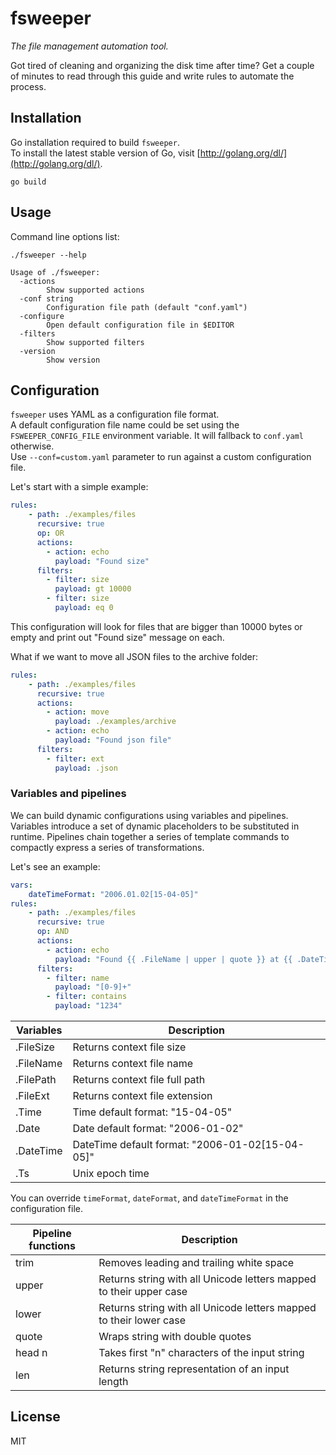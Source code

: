 # fsweeper
*The file management automation tool.*  

Got tired of cleaning and organizing the disk time after time? Get a couple of minutes to read through this guide and write rules to automate the process.

## Installation
Go installation required to build `fsweeper`.  
To install the latest stable version of Go, visit [http://golang.org/dl/](http://golang.org/dl/).
```
go build
```

## Usage
Command line options list:
```
./fsweeper --help

Usage of ./fsweeper:
  -actions
        Show supported actions
  -conf string
        Configuration file path (default "conf.yaml")
  -configure
        Open default configuration file in $EDITOR
  -filters
        Show supported filters
  -version
        Show version
```

## Configuration
`fsweeper` uses YAML as a configuration file format.  
A default configuration file name could be set using the `FSWEEPER_CONFIG_FILE` environment variable. It will fallback to `conf.yaml` otherwise.  
Use `--conf=custom.yaml` parameter to run against a custom configuration file.  

Let's start with a simple example:
```yaml
rules:
    - path: ./examples/files
      recursive: true
      op: OR
      actions:
        - action: echo
          payload: "Found size"
      filters:
        - filter: size
          payload: gt 10000
        - filter: size
          payload: eq 0
```
This configuration will look for files that are bigger than 10000 bytes or empty and print out "Found size" message on each.

What if we want to move all JSON files to the archive folder:
```yaml
rules:
    - path: ./examples/files
      recursive: true
      actions:
        - action: move
          payload: ./examples/archive
        - action: echo
          payload: "Found json file"
      filters:
        - filter: ext
          payload: .json
```

### Variables and pipelines
We can build dynamic configurations using variables and pipelines.
Variables introduce a set of dynamic placeholders to be substituted in runtime.
Pipelines chain together a series of template commands to compactly express a series of transformations.

Let's see an example:
```yaml
vars:
    dateTimeFormat: "2006.01.02[15-04-05]"
rules:
    - path: ./examples/files
      recursive: true
      op: AND
      actions:
        - action: echo
          payload: "Found {{ .FileName | upper | quote }} at {{ .DateTime }}, size {{ .FileSize }}"
      filters:
        - filter: name
          payload: "[0-9]+"
        - filter: contains
          payload: "1234"
```

| Variables | Description |
| --- | --- |
| .FileSize | Returns context file size |
| .FileName | Returns context file name |
| .FilePath | Returns context file full path |
| .FileExt | Returns context file extension |
| .Time | Time default format: "15-04-05" | 
| .Date | Date default format: "2006-01-02" |
| .DateTime | DateTime default format: "2006-01-02[15-04-05]" |
| .Ts | Unix epoch time |

You can override `timeFormat`, `dateFormat`, and `dateTimeFormat` in the configuration file.

| Pipeline functions | Description |
| --- | --- |
| trim | Removes leading and trailing white space |
| upper | Returns string with all Unicode letters mapped to their upper case |
| lower | Returns string with all Unicode letters mapped to their lower case |
| quote | Wraps string with double quotes |
| head n | Takes first "n" characters of the input string |
| len | Returns string representation of an input length |

## License
MIT